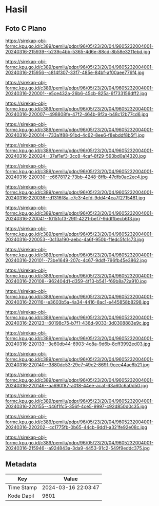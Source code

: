 # Hasil

## Foto C Plano

https://sirekap-obj-formc.kpu.go.id/c389/pemilu/pdpr/96/05/23/20/04/9605232004001-20240316-215939--b239c4bb-5365-4d6e-88cd-8b58e3211ebd.jpg

https://sirekap-obj-formc.kpu.go.id/c389/pemilu/pdpr/96/05/23/20/04/9605232004001-20240316-215956--c814f307-33f7-485e-84bf-af00aee776f4.jpg

https://sirekap-obj-formc.kpu.go.id/c389/pemilu/pdpr/96/05/23/20/04/9605232004001-20240316-220001--e5ce432a-26b6-45cb-825a-6f733156dff2.jpg

https://sirekap-obj-formc.kpu.go.id/c389/pemilu/pdpr/96/05/23/20/04/9605232004001-20240316-220007--498808fe-47f2-464b-9f2a-b48c12b77cd6.jpg

https://sirekap-obj-formc.kpu.go.id/c389/pemilu/pdpr/96/05/23/20/04/9605232004001-20240316-220014--733a1f88-91bd-4c62-8ee6-f8ebddf8b5f1.jpg

https://sirekap-obj-formc.kpu.go.id/c389/pemilu/pdpr/96/05/23/20/04/9605232004001-20240316-220024--37af1ef3-3cc8-4caf-8f29-593bd0a14320.jpg

https://sirekap-obj-formc.kpu.go.id/c389/pemilu/pdpr/96/05/23/20/04/9605232004001-20240316-220030--c6678172-73bb-4248-8ffb-47dfb0ac2ec4.jpg

https://sirekap-obj-formc.kpu.go.id/c389/pemilu/pdpr/96/05/23/20/04/9605232004001-20240316-220036--d1316f8a-c7c3-4cfd-9dd4-4ca7f2715481.jpg

https://sirekap-obj-formc.kpu.go.id/c389/pemilu/pdpr/96/05/23/20/04/9605232004001-20240316-220041--f0151cf3-29ff-4221-bef7-9ddffbecb6f3.jpg

https://sirekap-obj-formc.kpu.go.id/c389/pemilu/pdpr/96/05/23/20/04/9605232004001-20240316-220053--0c13a190-aebc-4a6f-950b-f1edc5fc1c73.jpg

https://sirekap-obj-formc.kpu.go.id/c389/pemilu/pdpr/96/05/23/20/04/9605232004001-20240316-220101--73be1649-207c-4c67-9ddf-796fb45e3862.jpg

https://sirekap-obj-formc.kpu.go.id/c389/pemilu/pdpr/96/05/23/20/04/9605232004001-20240316-220108--962404d1-d359-4f13-b541-f69b8a72a910.jpg

https://sirekap-obj-formc.kpu.go.id/c389/pemilu/pdpr/96/05/23/20/04/9605232004001-20240316-220116--e3603b5a-4a34-4416-8ac1-e445858b8298.jpg

https://sirekap-obj-formc.kpu.go.id/c389/pemilu/pdpr/96/05/23/20/04/9605232004001-20240316-220123--60198c75-b7f1-436d-9033-3d0308883e9c.jpg

https://sirekap-obj-formc.kpu.go.id/c389/pemilu/pdpr/96/05/23/20/04/9605232004001-20240316-220133--3e60db44-6903-4c8a-9d6b-8cff3992ed03.jpg

https://sirekap-obj-formc.kpu.go.id/c389/pemilu/pdpr/96/05/23/20/04/9605232004001-20240316-220140--3880dc53-29e7-49c2-869f-9cee44ae6b21.jpg

https://sirekap-obj-formc.kpu.go.id/c389/pemilu/pdpr/96/05/23/20/04/9605232004001-20240316-220146--aa690f87-a018-44ee-acaf-63a60c6a0d50.jpg

https://sirekap-obj-formc.kpu.go.id/c389/pemilu/pdpr/96/05/23/20/04/9605232004001-20240316-220155--446f1fc5-356f-4ce5-9997-c92d850d0c35.jpg

https://sirekap-obj-formc.kpu.go.id/c389/pemilu/pdpr/96/05/23/20/04/9605232004001-20240316-220202--cc1775fb-0b65-44cb-9dd1-a321fe92e08c.jpg

https://sirekap-obj-formc.kpu.go.id/c389/pemilu/pdpr/96/05/23/20/04/9605232004001-20240316-215946--a924843a-3da9-4453-91c2-549f9eddc375.jpg


## Metadata

| Key        | Value               |
| ---------- | ------------------- |
| Time Stamp | 2024-03-16 22:03:47 |
| Kode Dapil | 9601                |



